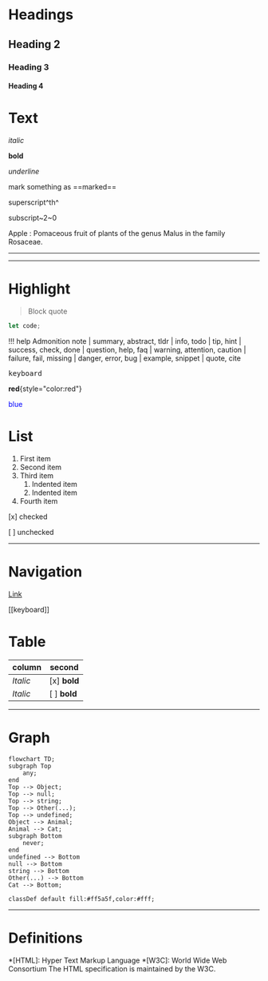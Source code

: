 
# Headings

## Heading 2

### Heading 3

#### Heading 4

# Text

*italic*

**bold**

*underline*

mark something as ==marked==

superscript^th^

subscript~2~0

Apple
:   Pomaceous fruit of plants of the genus Malus in the family Rosaceae.

---
---

# Highlight

> Block quote

```js
let code;
```

!!! help Admonition
    note | summary, abstract, tldr | info, todo | tip, hint | success, check, done | question, help, faq | warning, attention, caution | failure, fail, missing | danger, error, bug | example, snippet | quote, cite

<kbd>keyboard</kbd>

**red**{style="color:red"}

<font color="blue">blue</font>

# List

1. First item
1. Second item
1. Third item
    1. Indented item
    2. Indented item
1. Fourth item

[x] checked

[ ] unchecked

---

# Navigation

[Link](https://eff.org)

[[keyboard]]

# Table

|   column   | second |
|--------------|---------------|
|    *Italic*  | [x] **bold**      |
|    *Italic*  | [ ] **bold**      |

---

# Graph

```mermaid
flowchart TD;
subgraph Top
    any;
end
Top --> Object;
Top --> null;
Top --> string;
Top --> Other(...);
Top --> undefined;
Object --> Animal;
Animal --> Cat;
subgraph Bottom
    never;
end
undefined --> Bottom
null --> Bottom
string --> Bottom
Other(...) --> Bottom
Cat --> Bottom;

classDef default fill:#ff5a5f,color:#fff;
```

---

# Definitions

*[HTML]: Hyper Text Markup Language
*[W3C]:  World Wide Web Consortium
The HTML specification is maintained by the W3C.
